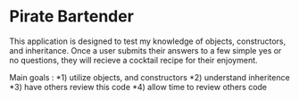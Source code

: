 # Pirate Bartender
This application is designed to test my knowledge of objects, constructors, and inheritance. Once a user submits their answers to a few simple yes or no questions, they will recieve a cocktail recipe for their enjoyment. 

Main goals :
*1) utilize objects, and constructors
*2) understand inheritence 
*3) have others review this code 
*4) allow time to review others code 
